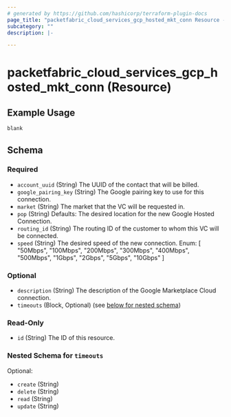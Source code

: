 ```yaml
---
# generated by https://github.com/hashicorp/terraform-plugin-docs
page_title: "packetfabric_cloud_services_gcp_hosted_mkt_conn Resource - terraform-provider-packetfabric"
subcategory: ""
description: |-

---
```


# packetfabric_cloud_services_gcp_hosted_mkt_conn (Resource)

## Example Usage

```terraform
blank
```

## Schema

### Required

- `account_uuid` (String) The UUID of the contact that will be billed.
- `google_pairing_key` (String) The Google pairing key to use for this connection.
- `market` (String) The market that the VC will be requested in.
- `pop` (String) Defaults: The desired location for the new Google Hosted Connection.
- `routing_id` (String) The routing ID of the customer to whom this VC will be connected.
- `speed` (String) The desired speed of the new connection.
		Enum: [ "50Mbps", "100Mbps", "200Mbps", "300Mbps", "400Mbps", "500Mbps", "1Gbps", "2Gbps", "5Gbps", "10Gbps" ]

### Optional

- `description` (String) The description of the Google Marketplace Cloud connection.
- `timeouts` (Block, Optional) (see [below for nested schema](#nestedblock--timeouts))

### Read-Only

- `id` (String) The ID of this resource.

<a id="nestedblock--timeouts"></a>
### Nested Schema for `timeouts`

Optional:

- `create` (String)
- `delete` (String)
- `read` (String)
- `update` (String)
